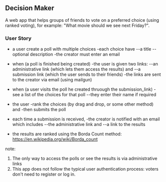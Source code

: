 ## Decision Maker
A web app that helps groups of friends to vote on a preferred choice (using ranked voting), for example: "What movie should we see next Friday?".

### User Story
* a user create a poll with multiple choices
 -each choice have 
  --a title
  --optional description
 -the creator must enter an email

* when (a poll is finished being created) 
 -the user is given two links: 
  --an administrative link (which lets them access the results) and 
  --a submission link (which the user sends to their friends)
 -the links are sent to the creator via email (using mailgun)

* when (a user visits the poll he created thruough the submission_link) 
  -see a list of the choices for that poll 
   --they enter their name if required

* the user
  -rank the choices (by drag and drop, or some other method) and 
  -then submits the poll

* each time a submission is received, 
  -the creator is notified with an email 
   which includes 
  --the administrative link and 
  --a link to the results

* the results are ranked using 
    the Borda Count method: https://en.wikipedia.org/wiki/Borda_count

note: 
1. The only way to access the polls or see the results is via administrative links
2. This app does not follow the typical user authentication process: voters don't need to register or log in.

